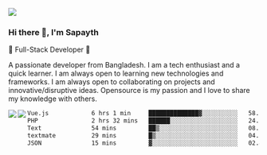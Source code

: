 <!-- **sapayth/sapayth** is a ✨ _special_ ✨ repository because its `README.md` (this file) appears on your GitHub profile.

Here are some ideas to get you started:

- 🔭 I’m currently working on ...
- 🌱 I’m currently learning ...
- 👯 I’m looking to collaborate on ...
- 🤔 I’m looking for help with ...
- 💬 Ask me about ...
- 📫 How to reach me: ...
- 😄 Pronouns: ...
- ⚡ Fun fact: ...
-->
![](https://user-images.githubusercontent.com/74038190/226190894-18e959ba-d458-4a94-ac44-790190f2a947.gif)
### Hi there 👋, I'm Sapayth

🚀 Full-Stack Developer 🚀

A passionate developer from Bangladesh. I am a tech enthusiast and a quick learner. I am always open to learning new technologies and frameworks. I am always open to collaborating on projects and innovative/disruptive ideas. Opensource is my passion and I love to share my knowledge with others.

<div>
<a href="https://github.com/sapayth/github-readme-stats">
  <img align="left" src="https://github-readme-stats.vercel.app/api?username=sapayth&show_icons=true&count_private=true" />
</a>
<a href="https://github.com/sapayth/github-readme-stats">
  <img align="left" src="https://github-readme-stats.vercel.app/api/top-langs/?username=sapayth" />
</a>
</div>
<!--START_SECTION:waka-->

```txt
Vue.js            6 hrs 1 min     ██████████████▓░░░░░░░░░░   58.32 %
PHP               2 hrs 32 mins   ██████░░░░░░░░░░░░░░░░░░░   24.53 %
Text              54 mins         ██▒░░░░░░░░░░░░░░░░░░░░░░   08.84 %
textmate          29 mins         █▒░░░░░░░░░░░░░░░░░░░░░░░   04.80 %
JSON              15 mins         ▓░░░░░░░░░░░░░░░░░░░░░░░░   02.43 %
```

<!--END_SECTION:waka-->
